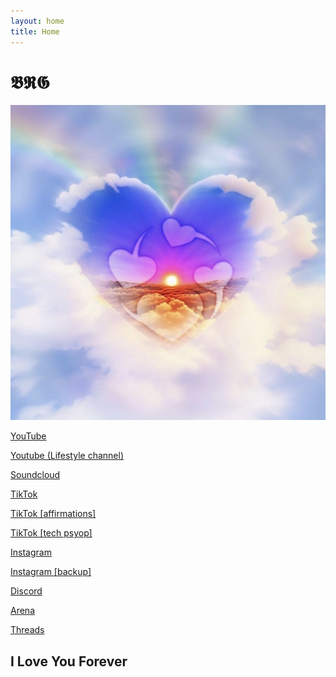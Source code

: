 ```yaml
---
layout: home
title: Home
---
```


# 𝕭𝕽𝕲  


[![](<images/CC9978F4-6A45-4437-AF05-8C77D33FD256.jpeg>)](/)


[YouTube](https://www.youtube.com/channel/UCn1iyvKXmSoMUMALYRCT_Kg)

[Youtube (Lifestyle channel)](https://www.youtube.com/@brglifestyleyt)

[Soundcloud](https://soundcloud.com/bbbbrrrrgggggg)

[TikTok](https://www.tiktok.com/@basedredactedgang) 

[TikTok [affirmations]](https://www.tiktok.com/@brgaffirmations)

[TikTok [tech psyop]](https://www.tiktok.com/@brgtechnologies)

[Instagram](https://instagram.com/basedretardgang)

[Instagram [backup]](https://instagram.com/pastrytartgang)

[Discord](https://discord.gg/brgonline)

[Arena](https://www.are.na/6yjsa85gqj8/online-hq)

[Threads](https://www.threads.net/@basedretardgang)




## I Love You Forever
